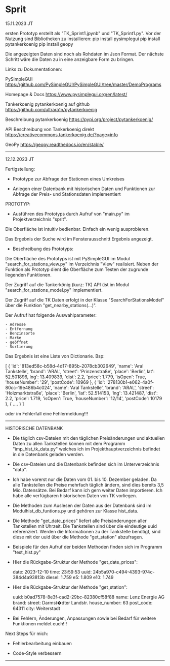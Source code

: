 # Sprit
15.11.2023 JT

ersten Prototyp erstellt als "TK_Sprint1.jpynb" und "TK_Sprint1.py".
Vor der Nutzung sind Bibliotheken zu installieren:
pip install pysimplegui
pip install pytankerkoenig
pip install geopy

Die angezeigten Daten sind noch als Rohdaten im Json Format. Der nächste Schritt wäre die Daten zu in eine anzeigbare Form zu bringen.

Links zu Dokumentationen:

PySimpleGUI
https://github.com/PySimpleGUI/PySimpleGUI/tree/master/DemoPrograms

Homepage & Docs
https://www.pysimplegui.org/en/latest/

Tankerkoenig
pytankerkoenig auf github
https://github.com/ultrara1n/pytankerkoenig

Beschreibung pytankerkoenig
https://pypi.org/project/pytankerkoenig/

API Beschreibung von Tankerkoenig direkt
https://creativecommons.tankerkoenig.de/?page=info

GeoPy
https://geopy.readthedocs.io/en/stable/



-------------------------------------------------------------------------------------------------

12.12.2023 JT

Fertigstellung:

- Prototype zur Abfrage der Stationen eines Umkreises

- Anlegen einer Datenbank mit historischen Daten und Funktionen zur Abfrage der Preis- und Stationsdaten implementiert


PROTOTYP:

- Ausführen des Prototyps durch Aufruf von "main.py" im Projektverzeichnis "sprit".

Die Oberfläche ist intuitiv bedienbar. Einfach ein wenig ausprobieren.

Das Ergebnis der Suche wird im Fensterausschnitt Ergebnis angezeigt. 


- Beschreibung des Prototyps:

Die Oberfläche des Prototyps ist mit PySimpleGUI im Modul "search_for_stations_view.py" im Verzeichnis "View" realisiert. 
Neben der Funktion als Prototyp dient die Oberfläche zum Testen der zugrunde liegenden Funktionen.

Der Zugriff auf die Tankerkönig (kurz: TK)  API (ist im Modul "search_for_stations_model.py" implementiert. 

Der Zugriff auf die TK Daten erfolgt in der Klasse "SearchForStationsModel" über die Funktion "get_nearby_stations(...)".

Der Aufruf hat folgende Auswahlparameter:

	- Adresse
	- Entfernung
	- Benzinsorte
	- Marke
	- geöffnet
	- Sortierung


Das Ergebnis ist eine Liste von Dictionarie. Bsp:

[
{
'id': '813ed58c-b58d-4d17-895b-2078cb302649',
'name': 'Aral Tankstelle',
'brand': 'ARAL',
'street': 'Prinzenstraße',
'place': 'Berlin',
 lat': 52.501896,
 lng': 13.409839,
'dist': 2.2,
'price': 1.779,
'isOpen': True,
 'houseNumber': '29',
'postCode': 10969
},
{
'id': '278130b1-e062-4a0f-80cc-19e486b4c024',
'name': 'Aral Tankstelle',
'brand': 'ARAL',
'street': 'Holzmarktstraße',
'place': 'Berlin',
'lat': 52.514153,
'lng': 13.421487,
'dist': 2.2,
'price': 1.719,
'isOpen': True,
'houseNumber': '12/14',
'postCode': 10179
},
{
….
}
]

oder im Fehlerfall eine Fehlermeldung!!!

-------

HISTORISCHE DATENBANK


- Die täglich csv-Dateien mit den täglichen Preisänderungen und aktuellen Daten zu allen Tankstellen können mit dem Programm "imp_hist_tk_data.py" welches ich im Projekthauptverzeichnis befindet in die Datenbank geladen werden.

- Die csv-Dateien und die Datenbank befinden sich im Unterverzeichnis "data".

- Ich habe vorerst nur die Daten vom 01. bis 10. Dezember geladen. Da alle Tankstellen die Preise mehrfach täglich ändern, sind dies bereits 3,5 Mio. Datensätze. Bei Bedarf kann ich gern weiter Daten importieren. Ich habe alle verfügbaren historischen Daten von TK vorliegen.

-  Die Methoden zum Auslesen der Daten aus der Datenbank sind im Modulhist_db_funtions.py und gehören zur Klasse hist_data.

- Die Methode "get_date_prices" liefert alle Preisänderungen aller Tankstellen mit Uhrzeit. Die Tankstellen sind über die eindeutige uuid referenziert. Werden die Informationen zu der Tankstelle benötigt, sind diese mit der uuid über die Methode "get_station" abzufragen.

- Beispiele für den Aufruf der beiden Methoden finden sich im Programm "test_hist.py"

- Hier die Rückgabe-Struktur der Methode "get_date_prices":

    date: 2023-12-10
    time: 23:59:53
    uuid: 24b5a970-c494-4393-974c-384d4a93813b
    diesel: 1.759
    e5: 1.809
    e10: 1.749

- Hier die Rückgabe-Struktur der Methode "get_station":

    uuid: b0ad7578-8e3f-cad2-29bc-82380cf58f88
    name: Lenz Energie AG
    brand: 
    street: Darmst�dter Landstr.
    house_number: 63
    post_code: 64311
    city: Weiterstadt 

- Bei Fehlern, Änderungen, Anpassungen sowie bei Bedarf für weitere Funktionen meldet euch!!!


Next Steps für mich:

- Fehlerbearbeitung einbauen

- Code-Style verbessern 

----------------------------------------------------------------------------------------------




 






 
